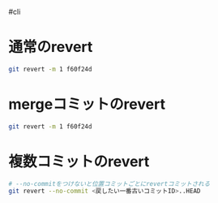 #cli 
# 通常のrevert
```sh
git revert -m 1 f60f24d
```

# mergeコミットのrevert
```sh
git revert -m 1 f60f24d
```

# 複数コミットのrevert
```sh
# --no-commitをつけないと位置コミットごとにrevertコミットされる
git revert --no-commit <戻したい一番古いコミットID>..HEAD
```